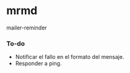 # mrmd
mailer-reminder

### To-do
- Notificar el fallo en el formato del mensaje.
- Responder a ping.
